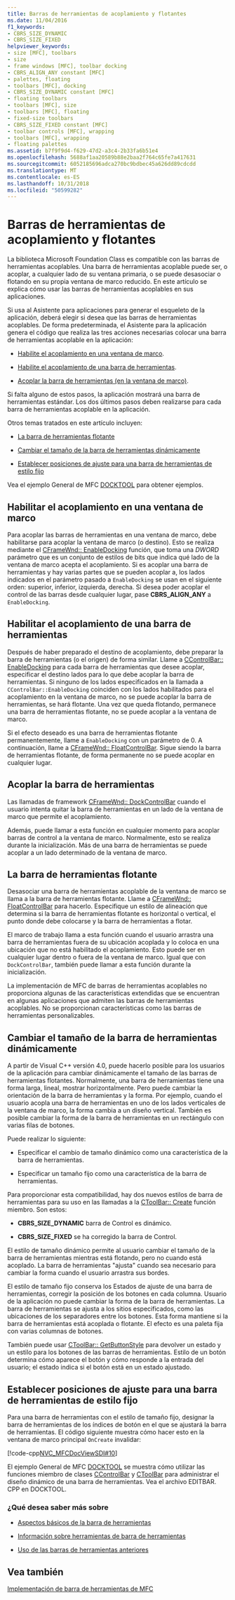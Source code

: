 ```yaml
---
title: Barras de herramientas de acoplamiento y flotantes
ms.date: 11/04/2016
f1_keywords:
- CBRS_SIZE_DYNAMIC
- CBRS_SIZE_FIXED
helpviewer_keywords:
- size [MFC], toolbars
- size
- frame windows [MFC], toolbar docking
- CBRS_ALIGN_ANY constant [MFC]
- palettes, floating
- toolbars [MFC], docking
- CBRS_SIZE_DYNAMIC constant [MFC]
- floating toolbars
- toolbars [MFC], size
- toolbars [MFC], floating
- fixed-size toolbars
- CBRS_SIZE_FIXED constant [MFC]
- toolbar controls [MFC], wrapping
- toolbars [MFC], wrapping
- floating palettes
ms.assetid: b7f9f9d4-f629-47d2-a3c4-2b33fa6b51e4
ms.openlocfilehash: 5688af1aa20589b88e2baa2f764c65fe7a417631
ms.sourcegitcommit: 6052185696adca270bc9bdbec45a626dd89cdcdd
ms.translationtype: MT
ms.contentlocale: es-ES
ms.lasthandoff: 10/31/2018
ms.locfileid: "50599282"
---
```

# <a name="docking-and-floating-toolbars"></a>Barras de herramientas de acoplamiento y flotantes

La biblioteca Microsoft Foundation Class es compatible con las barras de herramientas acoplables. Una barra de herramientas acoplable puede ser, o acoplar, a cualquier lado de su ventana primaria, o se puede desasociar o flotando en su propia ventana de marco reducido. En este artículo se explica cómo usar las barras de herramientas acoplables en sus aplicaciones.

Si usa al Asistente para aplicaciones para generar el esqueleto de la aplicación, deberá elegir si desea que las barras de herramientas acoplables. De forma predeterminada, el Asistente para la aplicación genera el código que realiza las tres acciones necesarias colocar una barra de herramientas acoplable en la aplicación:

- [Habilite el acoplamiento en una ventana de marco](#_core_enabling_docking_in_a_frame_window).

- [Habilite el acoplamiento de una barra de herramientas](#_core_enabling_docking_for_a_toolbar).

- [Acoplar la barra de herramientas (en la ventana de marco)](#_core_docking_the_toolbar).

Si falta alguno de estos pasos, la aplicación mostrará una barra de herramientas estándar. Los dos últimos pasos deben realizarse para cada barra de herramientas acoplable en la aplicación.

Otros temas tratados en este artículo incluyen:

- [La barra de herramientas flotante](#_core_floating_the_toolbar)

- [Cambiar el tamaño de la barra de herramientas dinámicamente](#_core_dynamically_resizing_the_toolbar)

- [Establecer posiciones de ajuste para una barra de herramientas de estilo fijo](#_core_setting_wrap_positions_for_a_fixed_style_toolbar)

Vea el ejemplo General de MFC [DOCKTOOL](../visual-cpp-samples.md) para obtener ejemplos.

##  <a name="_core_enabling_docking_in_a_frame_window"></a> Habilitar el acoplamiento en una ventana de marco

Para acoplar las barras de herramientas en una ventana de marco, debe habilitarse para acoplar la ventana de marco (o destino). Esto se realiza mediante el [CFrameWnd:: EnableDocking](../mfc/reference/cframewnd-class.md#enabledocking) función, que toma una *DWORD* parámetro que es un conjunto de estilos de bits que indica qué lado de la ventana de marco acepta el acoplamiento. Si es acoplar una barra de herramientas y hay varias partes que se pueden acoplar a, los lados indicados en el parámetro pasado a `EnableDocking` se usan en el siguiente orden: superior, inferior, izquierda, derecha. Si desea poder acoplar el control de las barras desde cualquier lugar, pase **CBRS_ALIGN_ANY** a `EnableDocking`.

##  <a name="_core_enabling_docking_for_a_toolbar"></a> Habilitar el acoplamiento de una barra de herramientas

Después de haber preparado el destino de acoplamiento, debe preparar la barra de herramientas (o el origen) de forma similar. Llame a [CControlBar:: EnableDocking](../mfc/reference/ccontrolbar-class.md#enabledocking) para cada barra de herramientas que desee acoplar, especificar el destino lados para lo que debe acoplar la barra de herramientas. Si ninguno de los lados especificados en la llamada a `CControlBar::EnableDocking` coinciden con los lados habilitados para el acoplamiento en la ventana de marco, no se puede acoplar la barra de herramientas, se hará flotante. Una vez que queda flotando, permanece una barra de herramientas flotante, no se puede acoplar a la ventana de marco.

Si el efecto deseado es una barra de herramientas flotante permanentemente, llame a `EnableDocking` con un parámetro de 0. A continuación, llame a [CFrameWnd:: FloatControlBar](../mfc/reference/cframewnd-class.md#floatcontrolbar). Sigue siendo la barra de herramientas flotante, de forma permanente no se puede acoplar en cualquier lugar.

##  <a name="_core_docking_the_toolbar"></a> Acoplar la barra de herramientas

Las llamadas de framework [CFrameWnd:: DockControlBar](../mfc/reference/cframewnd-class.md#dockcontrolbar) cuando el usuario intenta quitar la barra de herramientas en un lado de la ventana de marco que permite el acoplamiento.

Además, puede llamar a esta función en cualquier momento para acoplar barras de control a la ventana de marco. Normalmente, esto se realiza durante la inicialización. Más de una barra de herramientas se puede acoplar a un lado determinado de la ventana de marco.

##  <a name="_core_floating_the_toolbar"></a> La barra de herramientas flotante

Desasociar una barra de herramientas acoplable de la ventana de marco se llama a la barra de herramientas flotante. Llame a [CFrameWnd:: FloatControlBar](../mfc/reference/cframewnd-class.md#floatcontrolbar) para hacerlo. Especifique un estilo de alineación que determina si la barra de herramientas flotante es horizontal o vertical, el punto donde debe colocarse y la barra de herramientas a flotar.

El marco de trabajo llama a esta función cuando el usuario arrastra una barra de herramientas fuera de su ubicación acoplada y lo coloca en una ubicación que no está habilitado el acoplamiento. Esto puede ser en cualquier lugar dentro o fuera de la ventana de marco. Igual que con `DockControlBar`, también puede llamar a esta función durante la inicialización.

La implementación de MFC de barras de herramientas acoplables no proporciona algunas de las características extendidas que se encuentran en algunas aplicaciones que admiten las barras de herramientas acoplables. No se proporcionan características como las barras de herramientas personalizables.

##  <a name="_core_dynamically_resizing_the_toolbar"></a> Cambiar el tamaño de la barra de herramientas dinámicamente

A partir de Visual C++ versión 4.0, puede hacerlo posible para los usuarios de la aplicación para cambiar dinámicamente el tamaño de las barras de herramientas flotantes. Normalmente, una barra de herramientas tiene una forma larga, lineal, mostrar horizontalmente. Pero puede cambiar la orientación de la barra de herramientas y la forma. Por ejemplo, cuando el usuario acopla una barra de herramientas en uno de los lados verticales de la ventana de marco, la forma cambia a un diseño vertical. También es posible cambiar la forma de la barra de herramientas en un rectángulo con varias filas de botones.

Puede realizar lo siguiente:

- Especificar el cambio de tamaño dinámico como una característica de la barra de herramientas.

- Especificar un tamaño fijo como una característica de la barra de herramientas.

Para proporcionar esta compatibilidad, hay dos nuevos estilos de barra de herramientas para su uso en las llamadas a la [CToolBar:: Create](../mfc/reference/ctoolbar-class.md#create) función miembro. Son estos:

- **CBRS_SIZE_DYNAMIC** barra de Control es dinámico.

- **CBRS_SIZE_FIXED** se ha corregido la barra de Control.

El estilo de tamaño dinámico permite al usuario cambiar el tamaño de la barra de herramientas mientras está flotando, pero no cuando está acoplado. La barra de herramientas "ajusta" cuando sea necesario para cambiar la forma cuando el usuario arrastra sus bordes.

El estilo de tamaño fijo conserva los Estados de ajuste de una barra de herramientas, corregir la posición de los botones en cada columna. Usuario de la aplicación no puede cambiar la forma de la barra de herramientas. La barra de herramientas se ajusta a los sitios especificados, como las ubicaciones de los separadores entre los botones. Esta forma mantiene si la barra de herramientas está acoplada o flotante. El efecto es una paleta fija con varias columnas de botones.

También puede usar [CToolBar:: GetButtonStyle](../mfc/reference/ctoolbar-class.md#getbuttonstyle) para devolver un estado y un estilo para los botones de las barras de herramientas. Estilo de un botón determina cómo aparece el botón y cómo responde a la entrada del usuario; el estado indica si el botón está en un estado ajustado.

##  <a name="_core_setting_wrap_positions_for_a_fixed_style_toolbar"></a> Establecer posiciones de ajuste para una barra de herramientas de estilo fijo

Para una barra de herramientas con el estilo de tamaño fijo, designar la barra de herramientas de los índices de botón en el que se ajustará la barra de herramientas. El código siguiente muestra cómo hacer esto en la ventana de marco principal `OnCreate` invalidar:

[!code-cpp[NVC_MFCDocViewSDI#10](../mfc/codesnippet/cpp/docking-and-floating-toolbars_1.cpp)]

El ejemplo General de MFC [DOCKTOOL](../visual-cpp-samples.md) se muestra cómo utilizar las funciones miembro de clases [CControlBar](../mfc/reference/ccontrolbar-class.md) y [CToolBar](../mfc/reference/ctoolbar-class.md) para administrar el diseño dinámico de una barra de herramientas. Vea el archivo EDITBAR. CPP en DOCKTOOL.

### <a name="what-do-you-want-to-know-more-about"></a>¿Qué desea saber más sobre

- [Aspectos básicos de la barra de herramientas](../mfc/toolbar-fundamentals.md)

- [Información sobre herramientas de barra de herramientas](../mfc/toolbar-tool-tips.md)

- [Uso de las barras de herramientas anteriores](../mfc/using-your-old-toolbars.md)

## <a name="see-also"></a>Vea también

[Implementación de barra de herramientas de MFC](../mfc/mfc-toolbar-implementation.md)

